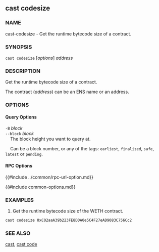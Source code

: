 ## cast codesize

### NAME

cast-codesize - Get the runtime bytecode size of a contract.

### SYNOPSIS

``cast codesize`` [*options*] *address*

### DESCRIPTION

Get the runtime bytecode size of a contract.

The contract (*address*) can be an ENS name or an address.

### OPTIONS

#### Query Options

`-B` *block*  
`--block` *block*  
&nbsp;&nbsp;&nbsp;&nbsp;The block height you want to query at.

&nbsp;&nbsp;&nbsp;&nbsp;Can be a block number, or any of the tags: `earliest`, `finalized`, `safe`, `latest` or `pending`.

#### RPC Options

{{#include ../common/rpc-url-option.md}}

{{#include common-options.md}}

### EXAMPLES

1. Get the runtime bytecode size of the WETH contract.
```sh
cast codesize 0xC02aaA39b223FE8D0A0e5C4F27eAD9083C756Cc2
```

### SEE ALSO

[cast](./cast.md), [cast code](./cast-code.md)
